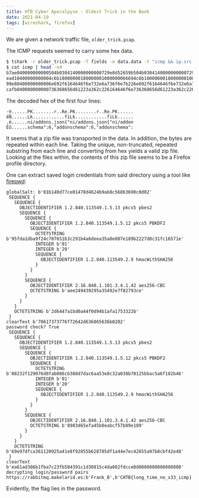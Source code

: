```yaml
---
title: HTB Cyber Apocalpyse - Oldest Trick in the Book
date: 2021-04-19
tags: [wireshark, firefox]
---
```


We are given a network traffic file, `older_trick.pcap`.

The ICMP requests seemed to carry some hex data.

```bash
$ tshark -r older_trick.pcap -T fields -e data.data -Y "icmp && ip.src == 192.168.1.7" > icmp
$ cat icmp | head -n4
b7ae040000000000504b0304140000000000729e8d52659b504b0304140000000000729e8d52659b504b030414000000
ead10400000000004c6b18000000180000001000000066694c6b18000000180000001000000066694c6b180000001800
99e80400000000006e692f6164646f6e732e6a736f6e7b226e692f6164646f6e732e6a736f6e7b226e692f6164646f6e
cafb040000000000736368656d61223a362c226164646f6e736368656d61223a362c226164646f6e736368656d61223a
```

The decoded hex of the first four lines:
```
·®......PK........r..Re.PK........r..Re.PK......
êÑ......Lk............fiLk............fiLk......
.è......ni/addons.json{"ni/addons.json{"ni/addon
Êû......schema":6,"addonschema":6,"addonschema":
```

It seems that a zip file was transported in the data. In addition, the bytes are repeated within each line. Taking the unique, non-truncated, repeated substring from each line and converting from hex yields a valid zip file. Looking at the files within, the contents of this zip file seems to be a Firefox profile directory.

One can extract saved login credentials from said directory using a tool like [firepwd](https://github.com/lclevy/firepwd):
```
globalSalt: b'01b140d77ce01478d4624b9ab8c56863690c0d02'
 SEQUENCE {
   SEQUENCE {
     OBJECTIDENTIFIER 1.2.840.113549.1.5.13 pkcs5 pbes2
     SEQUENCE {
       SEQUENCE {
         OBJECTIDENTIFIER 1.2.840.113549.1.5.12 pkcs5 PBKDF2
         SEQUENCE {
           OCTETSTRING b'95fda1dba9f24c707651b3c291b4a6deea35a8e887e189b2227d0c31fc16571e'
           INTEGER b'01'
           INTEGER b'20'
           SEQUENCE {
             OBJECTIDENTIFIER 1.2.840.113549.2.9 hmacWithSHA256
           }
         }
       }
       SEQUENCE {
         OBJECTIDENTIFIER 2.16.840.1.101.3.4.1.42 aes256-CBC
         OCTETSTRING b'aee249439295a35492e7f82793ce'
       }
     }
   }
   OCTETSTRING b'2d6447a1bd0a44f0d94b1afa1753322b'
 }
clearText b'70617373776f72642d636865636b0202'
password check? True
 SEQUENCE {
   SEQUENCE {
     OBJECTIDENTIFIER 1.2.840.113549.1.5.13 pkcs5 pbes2
     SEQUENCE {
       SEQUENCE {
         OBJECTIDENTIFIER 1.2.840.113549.1.5.12 pkcs5 PBKDF2
         SEQUENCE {
           OCTETSTRING b'08232f129076d8fab086cb388d7dac6aa53e8c32a038b70125bbac5a6f182b46'
           INTEGER b'01'
           INTEGER b'20'
           SEQUENCE {
             OBJECTIDENTIFIER 1.2.840.113549.2.9 hmacWithSHA256
           }
         }
       }
       SEQUENCE {
         OBJECTIDENTIFIER 2.16.840.1.101.3.4.1.42 aes256-CBC
         OCTETSTRING b'8983d65efa45b8eabcf57b89e189'
       }
     }
   }
   OCTETSTRING b'69e97dfca361120925a41e8f92855b628785df1a44e7ec42655a97b8cbf42e48'
 }
clearText b'ea61ad386b1fba7c23fb584391c1d30815c4da082fdcce0d0808080808080808'
decrypting login/password pairs
https://rabbitmq.makelarid.es:b'Frank_B',b'CHTB{long_time_no_s33_icmp}'
```

Evidently, the flag lies in the password.
